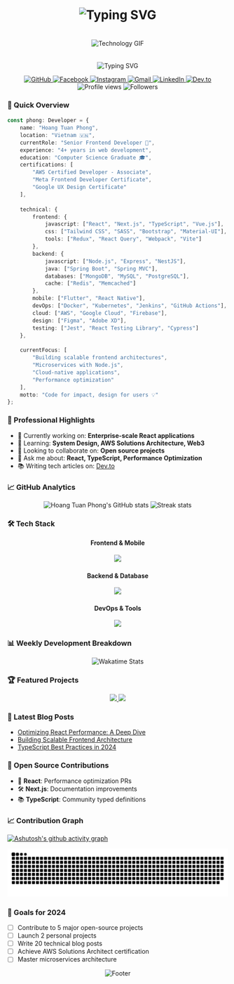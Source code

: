 
<h1 align="center">
  <img src="https://readme-typing-svg.herokuapp.com?font=Fira+Code&size=40&duration=3000&pause=1000&color=54A6FF&center=true&vCenter=true&width=500&height=70&lines=Hi+there!+%F0%9F%91%8B;I'm+Hoang+Tuan+Phong" alt="Typing SVG" />
</h1>

<div align="center">
  <img src="blob:https://www.facebook.com/38f9d456-7021-443c-96eb-8947a7a01332" alt="Technology GIF" width="800" style="max-width: 100%; margin: 20px 0;"/>
</div>

<p align="center">
  <img src="https://readme-typing-svg.herokuapp.com?font=Fira+Code&size=25&pause=1000&color=54A6FF&center=true&vCenter=true&width=600&lines=Senior+Frontend+Developer+%F0%9F%92%BB;4%2B+years+of+coding+experience+%E2%8C%A8;Always+learning+new+things+%F0%9F%8C%B1;From+Vietnam+%F0%9F%87%BB%F0%9F%87%B3" alt="Typing SVG" />
</p>

<div align="center">
  <a href="https://github.com/hoangtuanphong1a">
    <img src="https://img.shields.io/badge/GitHub-100000?style=for-the-badge&logo=github&logoColor=white" alt="GitHub"/>
  </a>
  <a href="https://fb.com/tuan.phong.16718">
    <img src="https://img.shields.io/badge/Facebook-1877F2?style=for-the-badge&logo=facebook&logoColor=white" alt="Facebook"/>
  </a>
  <a href="https://instagram.com/tuan.phong.16718">
    <img src="https://img.shields.io/badge/Instagram-E4405F?style=for-the-badge&logo=instagram&logoColor=white" alt="Instagram"/>
  </a>
  <a href="mailto:your.email@example.com">
    <img src="https://img.shields.io/badge/Gmail-D14836?style=for-the-badge&logo=gmail&logoColor=white" alt="Gmail"/>
  </a>
  <a href="https://linkedin.com/in/yourprofile">
    <img src="https://img.shields.io/badge/LinkedIn-0077B5?style=for-the-badge&logo=linkedin&logoColor=white" alt="LinkedIn"/>
  </a>
  <a href="https://dev.to/yourprofile">
    <img src="https://img.shields.io/badge/dev.to-0A0A0A?style=for-the-badge&logo=dev.to&logoColor=white" alt="Dev.to"/>
  </a>
</div>

<div align="center">
  <img src="https://komarev.com/ghpvc/?username=hoangtuanphong1a&style=for-the-badge&color=54A6FF" alt="Profile views" />
  <img src="https://img.shields.io/github/followers/hoangtuanphong1a?style=for-the-badge&color=54A6FF" alt="Followers" />
</div>

### 🚀 Quick Overview

```typescript
const phong: Developer = {
    name: "Hoang Tuan Phong",
    location: "Vietnam 🇻🇳",
    currentRole: "Senior Frontend Developer 💼",
    experience: "4+ years in web development",
    education: "Computer Science Graduate 🎓",
    certifications: [
        "AWS Certified Developer - Associate",
        "Meta Frontend Developer Certificate",
        "Google UX Design Certificate"
    ],
    
    technical: {
        frontend: {
            javascript: ["React", "Next.js", "TypeScript", "Vue.js"],
            css: ["Tailwind CSS", "SASS", "Bootstrap", "Material-UI"],
            tools: ["Redux", "React Query", "Webpack", "Vite"]
        },
        backend: {
            javascript: ["Node.js", "Express", "NestJS"],
            java: ["Spring Boot", "Spring MVC"],
            databases: ["MongoDB", "MySQL", "PostgreSQL"],
            cache: ["Redis", "Memcached"]
        },
        mobile: ["Flutter", "React Native"],
        devOps: ["Docker", "Kubernetes", "Jenkins", "GitHub Actions"],
        cloud: ["AWS", "Google Cloud", "Firebase"],
        design: ["Figma", "Adobe XD"],
        testing: ["Jest", "React Testing Library", "Cypress"]
    },
    
    currentFocus: [
        "Building scalable frontend architectures",
        "Microservices with Node.js",
        "Cloud-native applications",
        "Performance optimization"
    ],
    motto: "Code for impact, design for users 💡"
};
```

### 🌟 Professional Highlights

- 🔭 Currently working on: **Enterprise-scale React applications**
- 🌱 Learning: **System Design, AWS Solutions Architecture, Web3**
- 👯 Looking to collaborate on: **Open source projects**
- 💬 Ask me about: **React, TypeScript, Performance Optimization**
- 📚 Writing tech articles on: [Dev.to](https://dev.to/yourprofile)

### 📈 GitHub Analytics

<div align="center">
  <img width="49%" height="195px" src="https://github-readme-stats.vercel.app/api?username=hoangtuanphong1a&show_icons=true&count_private=true&hide_border=true&title_color=54A6FF&icon_color=54A6FF&text_color=c9d1d9&bg_color=0d1117" alt="Hoang Tuan Phong's GitHub stats" /> 
  <img width="49%" height="195px" src="https://github-readme-streak-stats.herokuapp.com/?user=hoangtuanphong1a&hide_border=true&theme=transparent&background=0d1117&stroke=54A6FF&ring=54A6FF&fire=54A6FF&currStreakNum=FFFFFF&sideNums=FFFFFF&currStreakLabel=54A6FF&sideLabels=54A6FF&dates=FFFFFF" alt="Streak stats" />
</div>

### 🛠️ Tech Stack

<div align="center">
  <h4>Frontend & Mobile</h4>
  <img src="https://skillicons.dev/icons?i=react,typescript,nextjs,vue,flutter,tailwind,sass,materialui" />
  
  <h4>Backend & Database</h4>
  <img src="https://skillicons.dev/icons?i=nodejs,spring,express,nest,mongodb,mysql,postgresql,redis" />
  
  <h4>DevOps & Tools</h4>
  <img src="https://skillicons.dev/icons?i=aws,docker,kubernetes,jenkins,git,github,vscode,postman" />
</div>

### 📊 Weekly Development Breakdown

<div align="center">
  <img src="https://github-readme-stats.vercel.app/api/wakatime?username=hoangtuanphong1a&hide_border=true&theme=transparent&bg_color=0d1117&title_color=54A6FF&text_color=FFFFFF&icon_color=54A6FF" alt="Wakatime Stats"/>
</div>

### 🏆 Featured Projects

<div align="center">
  <a href="https://github.com/hoangtuanphong1a/project1">
    <img src="https://github-readme-stats.vercel.app/api/pin/?username=hoangtuanphong1a&repo=project1&hide_border=true&theme=transparent&bg_color=0d1117&title_color=54A6FF&text_color=FFFFFF&icon_color=54A6FF" />
  </a>
  <a href="https://github.com/hoangtuanphong1a/project2">
    <img src="https://github-readme-stats.vercel.app/api/pin/?username=hoangtuanphong1a&repo=project2&hide_border=true&theme=transparent&bg_color=0d1117&title_color=54A6FF&text_color=FFFFFF&icon_color=54A6FF" />
  </a>
</div>

### 📝 Latest Blog Posts
<!-- BLOG-POST-LIST:START -->
- [Optimizing React Performance: A Deep Dive](https://dev.to/yourpost1)
- [Building Scalable Frontend Architecture](https://dev.to/yourpost2)
- [TypeScript Best Practices in 2024](https://dev.to/yourpost3)
<!-- BLOG-POST-LIST:END -->

### 🤝 Open Source Contributions

- 🔧 **React**: Performance optimization PRs
- 🛠️ **Next.js**: Documentation improvements
- 📚 **TypeScript**: Community typed definitions

### 📈 Contribution Graph

[![Ashutosh's github activity graph](https://github-readme-activity-graph.vercel.app/graph?username=hoangtuanphong1a&theme=react-dark&hide_border=true&bg_color=0d1117&color=54A6FF&line=54A6FF&point=54A6FF&area=true)](https://github.com/ashutosh00710/github-readme-activity-graph)

<div align="center">
  <img src="https://github.com/Platane/snk/raw/output/github-contribution-grid-snake.svg" alt="Snake animation" />
</div>

### 🎯 Goals for 2024

- [ ] Contribute to 5 major open-source projects
- [ ] Launch 2 personal projects
- [ ] Write 20 technical blog posts
- [ ] Achieve AWS Solutions Architect certification
- [ ] Master microservices architecture

<div align="center">
  <img src="https://readme-typing-svg.herokuapp.com?font=Fira+Code&size=25&pause=1000&color=54A6FF&center=true&vCenter=true&random=false&width=600&lines=Thanks+for+visiting!+%F0%9F%98%8A;Feel+free+to+fork+and+star+%E2%AD%90;Let's+connect+and+collaborate!+%F0%9F%A4%9D" alt="Footer"/>
</div>
